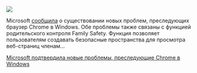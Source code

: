 <!--2025-06-25 14:57:47-->
<div class="yb">
  <div class="rss habr"><img src="https://habrastorage.org/webt/nu/em/cu/nuemcuw-0dqcp5ixzuij-wx0tr0.jpeg" /><p>Microsoft <a href="https://learn.microsoft.com/en-us/windows/release-health/status-windows-11-24H2" rel="noopener noreferrer nofollow">сообщила</a> о существовании новых проблем, преследующих браузер Chrome в Windows. Обе проблемы также связаны с функцией родительского контроля Family Safety. Функция позволяет пользователям создавать безопасные пространства для просмотра веб-страниц членам... <p class="titl"><a href="https://habr.com/ru/news/921808/?utm_source=habrahabr&utm_medium=rss&utm_campaign=921808">Microsoft подтвердила новые проблемы, преследующие Chrome в Windows</a></p></div>
</div>
